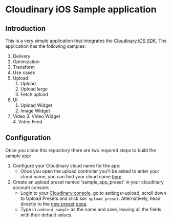 # Cloudinary iOS Sample application

## Introduction
This is a very simple application that integrates the [Cloudinary iOS SDK](https://github.com/cloudinary/cloudinary_ios).
The application has the following samples:
1. Delivery
  1. Optimization
  2. Transform
  3. Use cases
2. Upload
   1. Upload
   2. Upload large
   3. Fetch upload
3. UI
   1. Upload Widget
   2. Image Widget
4. Video
   3. Video Widget   
   4. Video Feed

## Configuration
Once you clone this repository there are two required steps to build the sample app:
1. Configure your Cloudinary cloud name for the app:
    * Once you open the upload controller you'll be asked to enter your cloud name, you can find your cloud name [here](https://cloudinary.com/documentation/how_to_integrate_cloudinary#create_and_explore_your_account)
2. Create an upload preset named 'sample_app_preset' in your cloudinary account console:
    *  Login to your [Cloudinary console](https://cloudinary.com/console), go to settings>upload, scroll down
      to Upload Presets and click `Add upload preset`. Alternatively, head directly to the [new preset page](https://cloudinary.com/console/lui/upload_presets/new).
    * Type in `android_sample` as the name and save, leaving all the fields with their default values.
    
